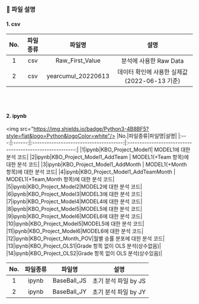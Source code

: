 ### :memo: 파일 설명

#### 1. csv
|No.|파일종류|파일명|설명|
|:---:|:------:|:--------------------------------------:|:--------------------------------------------------------:|
|1|csv|Raw_First_Value|분석에 사용한 Raw Data|
|2|csv|yearcumul_20220613|데이터 확인에 사용한 실제값(2022-06-13 기준)|

<br></br>

#### 2. ipynb
<img src="https://img.shields.io/badge/Python3-4B8BF5?style=flat&logo=Python&logoColor=white"/>
|No.|파일종류|파일명|설명|
|:---:|:------:|:--------------------------------------:|:--------------------------------------------------------:|
|1|ipynb|KBO_Project_Model1| MODEL1에 대한 분석 코드|
|2|ipynb|KBO_Project_Model1_AddTeam | MODEL1(+Team 항목)에 대한 분석 코드|
|3|ipynb|KBO_Project_Model1_AddMonth | MODEL1(+Month 항목)에 대한 분석 코드|
|4|ipynb|KBO_Project_Model1_AddTeamMonth | MODEL1(+Team,Month 항목)에 대한 분석 코드|
|5|ipynb|KBO_Project_Model2|MODEL2에 대한 분석 코드|
|6|ipynb|KBO_Project_Model3|MODEL3에 대한 분석 코드|
|7|ipynb|KBO_Project_Model4|MODEL4에 대한 분석 코드|
|8|ipynb|KBO_Project_Model5|MODEL5에 대한 분석 코드|
|9|ipynb|KBO_Project_Model6|MODEL6에 대한 분석 코드|
|10|ipynb|KBO_Project_Model5|MODEL5에 대한 분석 코드|
|11|ipynb|KBO_Project_Model6|MODEL6에 대한 분석 코드|
|12|ipynb|KBO_Project_Month_POV|월별 승률 분포에 대한 분석 코드|
|13|ipynb|KBO_Project_OLS1|Grade 항목 없이 OLS 분석(상수없음)|
|14|ipynb|KBO_Project_OLS2|Grade 항목 없이 OLS 분석(상수있음)|

|No.|파일종류|파일명|설명|
|:--:|:------:|:--------------------:|:--------------------------------:|
|1|ipynb|BaseBall_JS|초기 분석 파일 by JS|
|2|ipynb|BaseBall_JY|초기 분석 파일 by JY|
